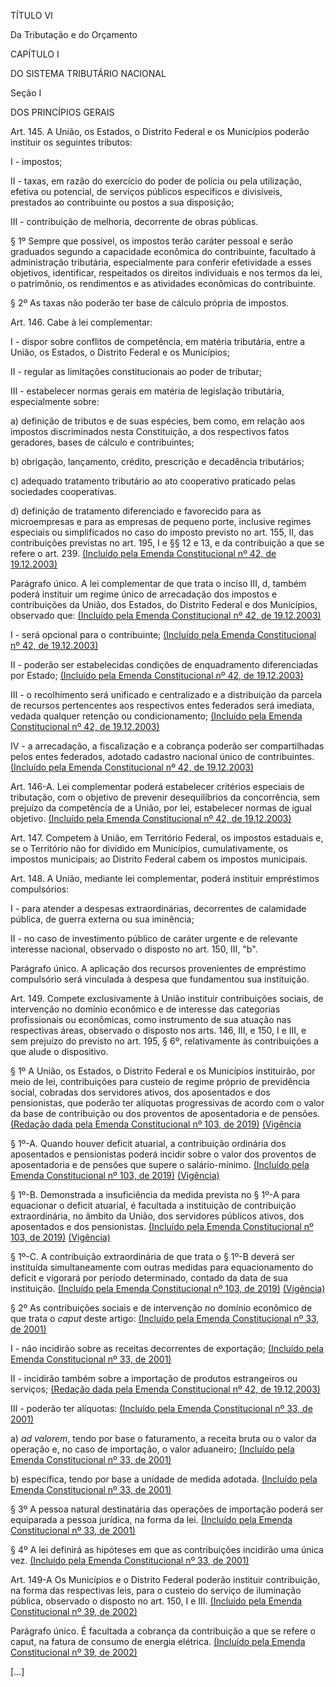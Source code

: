 TÍTULO VI

Da Tributação e do Orçamento

CAPÍTULO I

DO SISTEMA TRIBUTÁRIO NACIONAL

Seção I

DOS PRINCÍPIOS GERAIS

Art. 145. A União, os Estados, o Distrito Federal e os Municípios poderão instituir os seguintes tributos:

I - impostos;

II - taxas, em razão do exercício do poder de polícia ou pela utilização, efetiva ou potencial, de serviços públicos específicos e divisíveis, prestados ao contribuinte ou postos a sua disposição;

III - contribuição de melhoria, decorrente de obras públicas.

§ 1º Sempre que possível, os impostos terão caráter pessoal e serão graduados segundo a capacidade econômica do contribuinte, facultado à administração tributária, especialmente para conferir efetividade a esses objetivos, identificar, respeitados os direitos individuais e nos termos da lei, o patrimônio, os rendimentos e as atividades econômicas do contribuinte. 

§ 2º As taxas não poderão ter base de cálculo própria de impostos.

Art. 146. Cabe à lei complementar: 

I - dispor sobre conflitos de competência, em matéria tributária, entre a União, os Estados, o Distrito Federal e os Municípios;

 II - regular as limitações constitucionais ao poder de tributar;

III - estabelecer normas gerais em matéria de legislação tributária, especialmente sobre:

a) definição de tributos e de suas espécies, bem como, em relação aos impostos discriminados nesta Constituição, a dos respectivos fatos geradores, bases de cálculo e contribuintes; 

b) obrigação, lançamento, crédito, prescrição e decadência tributários;

c) adequado tratamento tributário ao ato cooperativo praticado pelas sociedades cooperativas.

d) definição de tratamento diferenciado e favorecido para as microempresas e para as empresas de pequeno porte, inclusive regimes especiais ou simplificados no caso do imposto previsto no art. 155, II, das contribuições previstas no art. 195, I e §§ 12 e 13, e da contribuição a que se refere o art. 239.     [(Incluído pela Emenda Constitucional nº 42, de 19.12.2003)](http://www.planalto.gov.br/ccivil_03/constituicao/Emendas/Emc/emc42.htm#art1)

Parágrafo único. A lei complementar de que trata o inciso III, d, também poderá instituir um regime único de arrecadação dos impostos e contribuições da União, dos Estados, do Distrito Federal e dos Municípios, observado que:     [(Incluído pela Emenda Constitucional nº 42, de 19.12.2003)](http://www.planalto.gov.br/ccivil_03/constituicao/Emendas/Emc/emc42.htm#art1)

I - será opcional para o contribuinte;     [(Incluído pela Emenda Constitucional nº 42, de 19.12.2003)](http://www.planalto.gov.br/ccivil_03/constituicao/Emendas/Emc/emc42.htm#art1)

II - poderão ser estabelecidas condições de enquadramento diferenciadas por Estado;     [(Incluído pela Emenda Constitucional nº 42, de 19.12.2003)](http://www.planalto.gov.br/ccivil_03/constituicao/Emendas/Emc/emc42.htm#art1)

III - o recolhimento será unificado e centralizado e a distribuição da parcela de recursos pertencentes aos respectivos entes federados será imediata, vedada qualquer retenção ou condicionamento;     [(Incluído pela Emenda Constitucional nº 42, de 19.12.2003)](http://www.planalto.gov.br/ccivil_03/constituicao/Emendas/Emc/emc42.htm#art1)

IV - a arrecadação, a fiscalização e a cobrança poderão ser compartilhadas pelos entes federados, adotado cadastro nacional único de contribuintes.     [(Incluído pela Emenda Constitucional nº 42, de 19.12.2003)](http://www.planalto.gov.br/ccivil_03/constituicao/Emendas/Emc/emc42.htm#art1)

Art. 146-A. Lei complementar poderá estabelecer critérios especiais de tributação, com o objetivo de prevenir desequilíbrios da concorrência, sem prejuízo da competência de a União, por lei, estabelecer normas de igual objetivo.     [(Incluído pela Emenda Constitucional nº 42, de 19.12.2003)](http://www.planalto.gov.br/ccivil_03/constituicao/Emendas/Emc/emc42.htm#art1)

Art. 147. Competem à União, em Território Federal, os impostos estaduais e, se o Território não for dividido em Municípios, cumulativamente, os impostos municipais; ao Distrito Federal cabem os impostos municipais.

Art. 148. A União, mediante lei complementar, poderá instituir empréstimos compulsórios: 

I - para atender a despesas extraordinárias, decorrentes de calamidade pública, de guerra externa ou sua iminência;

II - no caso de investimento público de caráter urgente e de relevante interesse nacional, observado o disposto no art. 150, III, "b".

Parágrafo único. A aplicação dos recursos provenientes de empréstimo compulsório será vinculada à despesa que fundamentou sua instituição.

Art. 149. Compete exclusivamente à União instituir contribuições sociais, de intervenção no domínio econômico e de interesse das categorias profissionais ou econômicas, como instrumento de sua atuação nas respectivas áreas, observado o disposto nos arts. 146, III, e 150, I e III, e sem prejuízo do previsto no art. 195, § 6º, relativamente às contribuições a que alude o dispositivo.

§ 1º A União, os Estados, o Distrito Federal e os Municípios instituirão, por meio de lei, contribuições para custeio de regime próprio de previdência social, cobradas dos servidores ativos, dos aposentados e dos pensionistas, que poderão ter alíquotas progressivas de acordo com o valor da base de contribuição ou dos proventos de aposentadoria e de pensões.      [(Redação dada pela Emenda Constitucional nº 103, de 2019)](http://www.planalto.gov.br/ccivil_03/constituicao/Emendas/Emc/emc103.htm#art1)  [(Vigência](http://www.planalto.gov.br/ccivil_03/constituicao/Emendas/Emc/emc103.htm#art36ii)

§ 1º-A. Quando houver deficit atuarial, a contribuição ordinária dos aposentados e pensionistas poderá incidir sobre o valor dos proventos de aposentadoria e de pensões que supere o salário-mínimo.   [(Incluído pela Emenda Constitucional nº 103, de 2019)](http://www.planalto.gov.br/ccivil_03/constituicao/Emendas/Emc/emc103.htm#art1)  [(Vigência)](http://www.planalto.gov.br/ccivil_03/constituicao/Emendas/Emc/emc103.htm#art36ii)

§ 1º-B. Demonstrada a insuficiência da medida prevista no § 1º-A para equacionar o deficit atuarial, é facultada a instituição de contribuição extraordinária, no âmbito da União, dos servidores públicos ativos, dos aposentados e dos pensionistas.   [(Incluído pela Emenda Constitucional nº 103, de 2019)](http://www.planalto.gov.br/ccivil_03/constituicao/Emendas/Emc/emc103.htm#art1)  [(Vigência)](http://www.planalto.gov.br/ccivil_03/constituicao/Emendas/Emc/emc103.htm#art36ii)

§ 1º-C. A contribuição extraordinária de que trata o § 1º-B deverá ser instituída simultaneamente com outras medidas para equacionamento do deficit e vigorará por período determinado, contado da data de sua instituição.  [(Incluído pela Emenda Constitucional nº 103, de 2019)](http://www.planalto.gov.br/ccivil_03/constituicao/Emendas/Emc/emc103.htm#art1)  [(Vigência)](http://www.planalto.gov.br/ccivil_03/constituicao/Emendas/Emc/emc103.htm#art36ii)

§ 2º As contribuições sociais e de intervenção no domínio econômico de que trata o *caput* deste artigo:     [(Incluído pela Emenda Constitucional nº 33, de 2001)](http://www.planalto.gov.br/ccivil_03/constituicao/Emendas/Emc/emc33.htm#art1)

I - não incidirão sobre as receitas decorrentes de exportação;     [(Incluído pela Emenda Constitucional nº 33, de 2001)](http://www.planalto.gov.br/ccivil_03/constituicao/Emendas/Emc/emc33.htm#art1)

II - incidirão também sobre a importação de produtos estrangeiros ou serviços;     [(Redação dada pela Emenda Constitucional nº 42, de 19.12.2003)](http://www.planalto.gov.br/ccivil_03/constituicao/Emendas/Emc/emc42.htm#art1)

III - poderão ter alíquotas:     [(Incluído pela Emenda Constitucional nº 33, de 2001)](http://www.planalto.gov.br/ccivil_03/constituicao/Emendas/Emc/emc33.htm#art1)

a) *ad valorem*, tendo por base o faturamento, a receita bruta ou o valor da operação e, no caso de importação, o valor aduaneiro;     [(Incluído pela Emenda Constitucional nº 33, de 2001)](http://www.planalto.gov.br/ccivil_03/constituicao/Emendas/Emc/emc33.htm#art1)

b) específica, tendo por base a unidade de medida adotada.     [(Incluído pela Emenda Constitucional nº 33, de 2001)](http://www.planalto.gov.br/ccivil_03/constituicao/Emendas/Emc/emc33.htm#art1)

§ 3º A pessoa natural destinatária das operações de importação poderá ser equiparada a pessoa jurídica, na forma da lei.     [(Incluído pela Emenda Constitucional nº 33, de 2001)](http://www.planalto.gov.br/ccivil_03/constituicao/Emendas/Emc/emc33.htm#art1)

§ 4º A lei definirá as hipóteses em que as contribuições incidirão uma única vez.     [(Incluído pela Emenda Constitucional nº 33, de 2001)](http://www.planalto.gov.br/ccivil_03/constituicao/Emendas/Emc/emc33.htm#art1)

Art. 149-A Os Municípios e o Distrito Federal poderão instituir contribuição, na forma das respectivas leis, para o custeio do serviço de iluminação pública, observado o disposto no art. 150, I e III.     [(Incluído pela Emenda Constitucional nº 39, de 2002)](http://www.planalto.gov.br/ccivil_03/constituicao/Emendas/Emc/emc39.htm#art1)

Parágrafo único. É facultada a cobrança da contribuição a que se refere o caput, na fatura de consumo de energia elétrica.     [(Incluído pela Emenda Constitucional nº 39, de 2002)](http://www.planalto.gov.br/ccivil_03/constituicao/Emendas/Emc/emc39.htm#art1)

[…]
